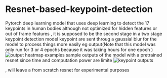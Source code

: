 # Resnet-based-keypoint-detection
Pytorch deep learning model that uses deep learning to detect the 17 keypoints in human bodies although not optimized for hidden features or out of frame features , it is supposed to be the second stage in a two stage keypoint detection model
keypoint are sent throug a gaussial blur for the model to process things more easily
eg output(Note that this model was only run for 3 or 4 epochs because it was taking hours for one epoch )
![output heatmap examples](https://github.com/user-attachments/assets/7b302445-44dc-4081-bb68-4aae1a0ba54e)
sample outputs of the model with a pretrained resnet since time and computation power are limite
![keypoint outputs](https://github.com/user-attachments/assets/e14ea398-816a-4399-865b-afed6275e6db)

, will leave a from scratch resnet for experimental purposes
